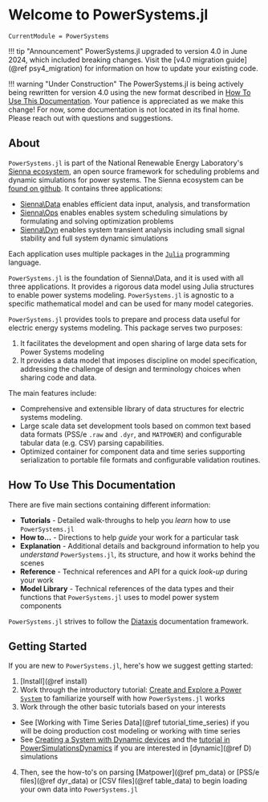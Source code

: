 # Welcome to PowerSystems.jl

```@meta
CurrentModule = PowerSystems
```

!!! tip "Announcement"
    PowerSystems.jl upgraded to version 4.0 in June 2024, which included breaking changes.
    Visit the [v4.0 migration guide](@ref psy4_migration) for information on
    how to update your existing code.

!!! warning "Under Construction"
    The PowerSystems.jl is being actively being rewritten for version 4.0 using the new
    format described in [How To Use This Documentation](@ref). Your patience is appreciated
    as we make this change! For now, some documentation is not located in its final home.
    Please reach out with questions and suggestions.

## About

`PowerSystems.jl` is part of the National Renewable Energy Laboratory's
[Sienna ecosystem](https://www.nrel.gov/analysis/sienna.html), an open source framework for
scheduling problems and dynamic simulations for power systems. The Sienna ecosystem can be
[found on github](https://github.com/NREL-Sienna/Sienna). It contains three applications:
- [Sienna\Data](https://github.com/NREL-Sienna/Sienna?tab=readme-ov-file#siennadata) enables
    efficient data input, analysis, and transformation
- [Sienna\Ops](https://github.com/NREL-Sienna/Sienna?tab=readme-ov-file#siennaops) enables
    enables system scheduling simulations by formulating and solving optimization problems
- [Sienna\Dyn](https://github.com/NREL-Sienna/Sienna?tab=readme-ov-file#siennadyn) enables
    system transient analysis including small signal stability and full system dynamic
    simulations

Each application uses multiple packages in the [`Julia`](http://www.julialang.org)
programming language.

`PowerSystems.jl` is the foundation of Sienna\Data, and it is used with all three
applications. It provides a rigorous
data model using Julia structures to enable power systems modeling. `PowerSystems.jl` is
agnostic to a specific mathematical model and can be used for many model categories.

`PowerSystems.jl` provides tools to prepare and process data useful
for electric energy systems modeling. This package serves two purposes:

1. It facilitates the development and open sharing of large data sets for Power Systems modeling
2. It provides a data model that imposes discipline on model specification, addressing the challenge of design and terminology choices when sharing code and data.

The main features include:

- Comprehensive and extensible library of data structures for electric systems modeling.
- Large scale data set development tools based on common text based data formats
  (PSS/e `.raw` and `.dyr`, and `MATPOWER`) and configurable tabular data (e.g. CSV)
  parsing capabilities.
- Optimized container for component data and time series supporting serialization to
  portable file formats and configurable validation routines.

## How To Use This Documentation

There are five main sections containing different information:

- **Tutorials** - Detailed walk-throughs to help you *learn* how to use
    `PowerSystems.jl`
- **How to...** - Directions to help *guide* your work for a particular task
- **Explanation** - Additional details and background information to help you *understand*
    `PowerSystems.jl`, its structure, and how it works behind the scenes
- **Reference** - Technical references and API for a quick *look-up* during your work
- **Model Library** - Technical references of the data types and their functions that
    `PowerSystems.jl` uses to model power system components

`PowerSystems.jl` strives to follow the [Diataxis](https://diataxis.fr/) documentation
framework.

## Getting Started

If you are new to `PowerSystems.jl`, here's how we suggest getting started:
1. [Install](@ref install)
2. Work through the introductory tutorial: [Create and Explore a Power `System`](@ref) to
    familiarize yourself with how `PowerSystems.jl` works
3. Work through the other basic tutorials based on your interests
  - See [Working with Time Series Data](@ref tutorial_time_series) if you will be doing
      production cost modeling or working with time series
  - See [Creating a System with Dynamic devices](@ref) and the
      [tutorial in PowerSimulationsDynamics](https://nrel-sienna.github.io/PowerSimulationsDynamics.jl/stable/tutorials/tutorial_dynamic_data/)
      if you are interested in [dynamic](@ref D) simulations
4. Then, see the how-to's on parsing [Matpower](@ref pm_data) or [PSS/e files](@ref dyr_data) or
    [CSV files](@ref table_data) to begin loading your own data into `PowerSystems.jl`
